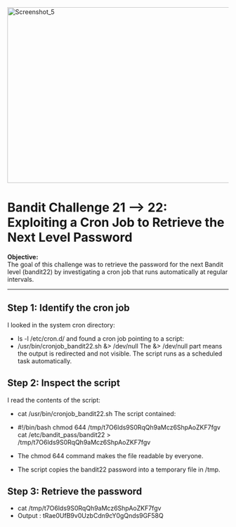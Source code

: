 <img width="601" height="400" alt="Screenshot_5" src="https://github.com/user-attachments/assets/c245cd8a-421f-4d1f-981e-b6220135f672" />

# Bandit Challenge 21 --> 22: Exploiting a Cron Job to Retrieve the Next Level Password

**Objective:**  
The goal of this challenge was to retrieve the password for the next Bandit level (bandit22) by investigating a cron job that runs automatically at regular intervals.

---

## Step 1: Identify the cron job

I looked in the system cron directory:

- ls -l /etc/cron.d/
and found a cron job pointing to a script:
- /usr/bin/cronjob_bandit22.sh &> /dev/null
The &> /dev/null part means the output is redirected and not visible.
The script runs as a scheduled task automatically.

## Step 2: Inspect the script
I read the contents of the script:
- cat /usr/bin/cronjob_bandit22.sh
The script contained:
- #!/bin/bash
chmod 644 /tmp/t7O6lds9S0RqQh9aMcz6ShpAoZKF7fgv
cat /etc/bandit_pass/bandit22 > /tmp/t7O6lds9S0RqQh9aMcz6ShpAoZKF7fgv

- The chmod 644 command makes the file readable by everyone.
- The script copies the bandit22 password into a temporary file in /tmp.
## Step 3: Retrieve the password
- cat /tmp/t7O6lds9S0RqQh9aMcz6ShpAoZKF7fgv
- Output : tRae0UfB9v0UzbCdn9cY0gQnds9GF58Q

